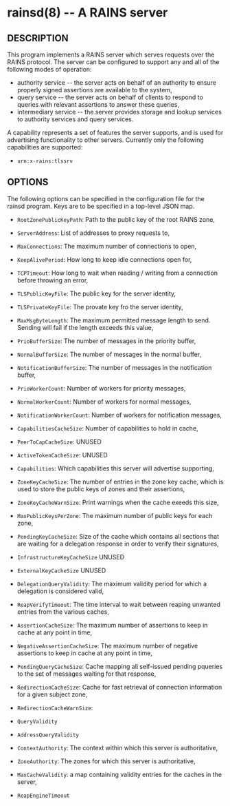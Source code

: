 rainsd(8) -- A RAINS server
===========================

## DESCRIPTION

This program implements a RAINS server which serves requests over the RAINS
protocol. The server can be configured to support any and all of the following
modes of operation:

* authority service -- the server acts on behalf of an authority to ensure
    properly signed assertions are available to the system,
* query service -- the server acts on behalf of clients to respond to queries
     with relevant assertions to answer these queries,
* intermediary service -- the server provides storage and lookup services to
    authority services and query services.

A capability represents a set of features the server supports, and is used for
advertising functionality to other servers. Currently only the following
capabilities are supported:

* `urn:x-rains:tlssrv` 

## OPTIONS

The following options can be specified in the configuration file for the rainsd
program. Keys are to be specified in a top-level JSON map.

* `RootZonePublicKeyPath`: Path to the public key of the root RAINS zone,
* `ServerAddress`: List of addresses to proxy requests to,
* `MaxConnections`: The maximum number of connections to open,
* `KeepAlivePeriod`: How long to keep idle connections open for,
* `TCPTimeout`: How long to wait when reading / writing from a connection
    before throwing an error,
* `TLSPublicKeyFile`: The public key for the server identity,
* `TLSPrivateKeyFile`: The provate key fro the server identity,

* `MaxMsgByteLength`: The maximum permitted message length to send. Sending
    will fail if the length exceeds this value,
* `PrioBufferSize`: The number of messages in the priority buffer,
* `NormalBufferSize`: The number of messages in the normal buffer,
* `NotificationBufferSize`: The number of messages in the notification buffer,
* `PrioWorkerCount`: Number of workers for priority messages,
* `NormalWorkerCount`: Number of workers for normal messages,
* `NotificationWorkerCount`: Number of workers for notification messages,
* `CapabilitiesCacheSize`: Number of capabilities to hold in cache,
* `PeerToCapCacheSize`: UNUSED
* `ActiveTokenCacheSize`: UNUSED
* `Capabilities`: Which capabilities this server will advertise supporting,

* `ZoneKeyCacheSize`: The number of entries in the zone key cache, which is
    used to store the public keys of zones and their assertions,
* `ZoneKeyCacheWarnSize`: Print warnings when the cache exeeds this size,
* `MaxPublicKeysPerZone`: The maximum number of public keys for each zone,
* `PendingKeyCacheSize`: Size of the cache which contains all sections that are
    waiting for a delegation response in order to verify their signatures,
* `InfrastructureKeyCacheSize` UNUSED
* `ExternalKeyCacheSize` UNUSED
* `DelegationQueryValidity`: The maximum validity period for which a delegation
    is considered valid,
* `ReapVerifyTimeout`: The time interval to wait between reaping unwanted
    entries from the various caches,

* `AssertionCacheSize`: The maximum number of assertions to keep in cache at
    any point in time,
* `NegativeAssertionCacheSize`: The maximum number of negative assertions to
    keep in cache at any point in time,
* `PendingQueryCacheSize`: Cache mapping all self-issued pending pqueries to
    the set of messages waiting for that response,
* `RedirectionCacheSize`: Cache for fast retrieval of connection information
    for a given subject zone,
* `RedirectionCacheWarnSize`:
* `QueryValidity`
* `AddressQueryValidity`
* `ContextAuthority`: The context within which this server is authoritative,
* `ZoneAuthority`: The zones for which this server is authoritative,
* `MaxCacheValidity`: a map containing validity entries for the caches in the
    server,
* `ReapEngineTimeout`
